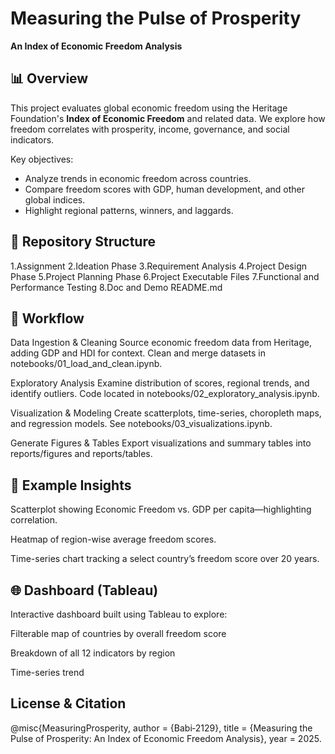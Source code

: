 # Measuring the Pulse of Prosperity  
**An Index of Economic Freedom Analysis**

## 📊 Overview
This project evaluates global economic freedom using the Heritage Foundation's **Index of Economic Freedom** and related data. We explore how freedom correlates with prosperity, income, governance, and social indicators.

Key objectives:
- Analyze trends in economic freedom across countries.
- Compare freedom scores with GDP, human development, and other global indices.
- Highlight regional patterns, winners, and laggards.

## 📁 Repository Structure
1.Assignment
2.Ideation Phase
3.Requirement Analysis
4.Project Design Phase
5.Project Planning Phase
6.Project Executable Files
7.Functional and Performance Testing
8.Doc and Demo
README.md


## 🧩 Workflow
Data Ingestion & Cleaning
Source economic freedom data from Heritage, adding GDP and HDI for context.
Clean and merge datasets in notebooks/01_load_and_clean.ipynb.

Exploratory Analysis
Examine distribution of scores, regional trends, and identify outliers.
Code located in notebooks/02_exploratory_analysis.ipynb.

Visualization & Modeling
Create scatterplots, time-series, choropleth maps, and regression models.
See notebooks/03_visualizations.ipynb.

Generate Figures & Tables
Export visualizations and summary tables into reports/figures and reports/tables.

## 📘 Example Insights
Scatterplot showing Economic Freedom vs. GDP per capita—highlighting correlation.

Heatmap of region-wise average freedom scores.

Time-series chart tracking a select country’s freedom score over 20 years.

## 🌐 Dashboard (Tableau)
Interactive dashboard built using Tableau to explore:

Filterable map of countries by overall freedom score

Breakdown of all 12 indicators by region

Time-series trend



## License & Citation
@misc{MeasuringProsperity,
  author = {Babi‑2129},
  title = {Measuring the Pulse of Prosperity: An Index of Economic Freedom Analysis},
  year = 2025.
